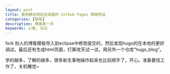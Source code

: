 ```yaml
---
layout: post
title: 使用静态网站生成器的 Github Pages 博客网站
categories: [随笔]
description: 博客第一天
keywords: 心情, 日记
---
```


fork 别人的博客模板导入到eclipse中修改提交的，然后发现hugo的在本地的更好调试，最后还有生成html页面，打算改天试一试，用另外一个仓库“hugo_blog”。

学的越多，了解的越多，很多新生事物操作起来也比较顺手了，开心。准备要找工作了，关机睡觉~
